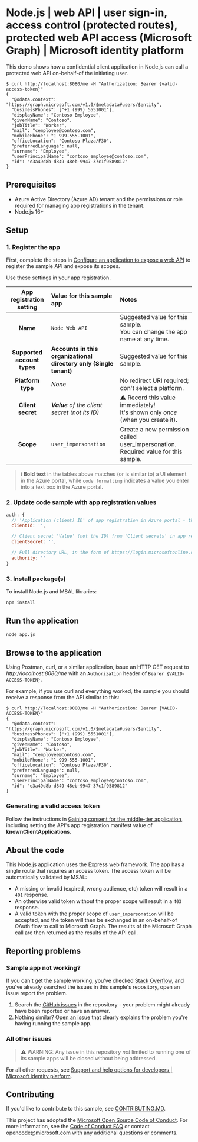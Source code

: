 <!-- Keeping yaml frontmatter commented out for now
---
# Metadata required by https://docs.microsoft.com/samples/browse/
# Metadata properties: https://review.docs.microsoft.com/help/contribute/samples/process/onboarding?branch=main#add-metadata-to-readme
languages:
- Node.js
page_type: sample
name: "Node.js application that makes a request to the Graph API from a protected API on behalf of a user"
description: "This sample Node.js application shows a confidential client application which calls a protected API which make a request to Microsoft Graph using the on-behalf-of flow."
products:
- azure
- azure-active-directory
- ms-graph
urlFragment: ms-identity-docs-code-api-obo-nodejs
---
-->

# Node.js | web API | user sign-in, access control (protected routes), protected web API access (Microsoft Graph) | Microsoft identity platform

<!-- Build badges here
![Build passing.](https://img.shields.io/badge/build-passing-brightgreen.svg) ![Code coverage.](https://img.shields.io/badge/coverage-100%25-brightgreen.svg) ![License.](https://img.shields.io/badge/license-MIT-green.svg)
-->

This demo shows how a confidential client application in Node.js can call a protected web API on-behalf-of the initiating user.

```console
$ curl http://localhost:8080/me -H "Authorization: Bearer {valid-access-token}"
{
  "@odata.context": "https://graph.microsoft.com/v1.0/$metadata#users/$entity",
  "businessPhones": ["+1 (999) 5551001"],
  "displayName": "Contoso Employee",
  "givenName": "Contoso",
  "jobTitle": "Worker",
  "mail": "cemployee@contoso.com",
  "mobilePhone": "1 999-555-1001",
  "officeLocation": "Contoso Plaza/F30",
  "preferredLanguage": null,
  "surname": "Employee",
  "userPrincipalName": "contoso_employee@contoso.com",
  "id": "e3a49d8b-d849-48eb-9947-37c1f9589812"
}

```
## Prerequisites

- Azure Active Directory (Azure AD) tenant and the permissions or role required for managing app registrations in the tenant.
- Node.js 16+

## Setup

### 1. Register the app

First, complete the steps in [Configure an application to expose a web API](https://docs.microsoft.com/azure/active-directory/develop/quickstart-configure-app-expose-web-apis) to register the sample API and expose its scopes.

Use these settings in your app registration.

| App registration <br/> setting    | Value for this sample app                                                    | Notes                                                                                              |
|:---------------------------------:|:-----------------------------------------------------------------------------|:---------------------------------------------------------------------------------------------------|
| **Name**                          | `Node Web API`                                                               | Suggested value for this sample. <br/> You can change the app name at any time.                    |
| **Supported account types**       | **Accounts in this organizational directory only (Single tenant)**           | Suggested value for this sample.                                                                   |
| **Platform type**                 | _None_                                                                      | No redirect URI required; don't select a platform.                                                                    |
| **Client secret**                 | _**Value** of the client secret (not its ID)_                                | :warning: Record this value immediately! <br/> It's shown only _once_ (when you create it).        |
| **Scope**               | `user_impersonation`                                                         | Create a new permission called user_impersonation.  Required value for this sample.      |

> :information_source: **Bold text** in the tables above matches (or is similar to) a UI element in the Azure portal, while `code formatting` indicates a value you enter into a text box in the Azure portal.

### 2. Update code sample with app registration values

```javascript
auth: {
  // 'Application (client) ID' of app registration in Azure portal - this value is a GUID
  clientId: '',

  // Client secret 'Value' (not the ID) from 'Client secrets' in app registration in Azure portal
  clientSecret: '',

  // Full directory URL, in the form of https://login.microsoftonline.com/<tenant>
  authority: ''
}
```



### 3. Install package(s)

To install Node.js and MSAL libraries:

```bash
npm install
```

## Run the application

```bash
node app.js
```

## Browse to the application

Using Postman, curl, or a similar application, issue an HTTP GET request to *http://localhost:8080/me* with an `Authorization` header of `Bearer {VALID-ACCESS-TOKEN}`.

For example, if you use curl and everything worked, the sample you should receive a response from the API similar to this:

```console
$ curl http://localhost:8080/me -H "Authorization: Bearer {VALID-ACCESS-TOKEN}"
{
  "@odata.context": "https://graph.microsoft.com/v1.0/$metadata#users/$entity",
  "businessPhones": ["+1 (999) 5551001"],
  "displayName": "Contoso Employee",
  "givenName": "Contoso",
  "jobTitle": "Worker",
  "mail": "cemployee@contoso.com",
  "mobilePhone": "1 999-555-1001",
  "officeLocation": "Contoso Plaza/F30",
  "preferredLanguage": null,
  "surname": "Employee",
  "userPrincipalName": "contoso_employee@contoso.com",
  "id": "e3a49d8b-d849-48eb-9947-37c1f9589812"
}
```

### Generating a valid access token

Follow the instructions in [Gaining consent for the middle-tier application](https://docs.microsoft.com/azure/active-directory/develop/v2-oauth2-on-behalf-of-flow#gaining-consent-for-the-middle-tier-application), including setting the API's app registration manifest value of **knownClientApplications**.

## About the code

This Node.js application uses the Express web framework. The app has a single route that requires an access token. The access token will be automatically validated by MSAL:
- A missing or invalid (expired, wrong audience, etc) token will result in a `401` response.
- An otherwise valid token without the proper scope will result in a `403` response.
- A valid token with the proper scope of `user_impersonation` will be accepted, and the token will then be exchanged in an on-behalf-of OAuth flow to call to Microsoft Graph. The results of the Microsoft Graph call are then returned as the results of the API call.

## Reporting problems

### Sample app not working?

If you can't get the sample working, you've checked [Stack Overflow](http://stackoverflow.com/questions/tagged/msal), and you've already searched the issues in this sample's repository, open an issue report the problem.

1. Search the [GitHub issues](../../issues) in the repository - your problem might already have been reported or have an answer.
1. Nothing similar? [Open an issue](../../issues/new) that clearly explains the problem you're having running the sample app.

### All other issues

> :warning: WARNING: Any issue in this repository _not_ limited to running one of its sample apps will be closed without being addressed.

For all other requests, see [Support and help options for developers | Microsoft identity platform](https://docs.microsoft.com/azure/active-directory/develop/developer-support-help-options).

## Contributing

If you'd like to contribute to this sample, see [CONTRIBUTING.MD](/CONTRIBUTING.md).

This project has adopted the [Microsoft Open Source Code of Conduct](https://opensource.microsoft.com/codeofconduct/). For more information, see the [Code of Conduct FAQ](https://opensource.microsoft.com/codeofconduct/faq/) or contact [opencode@microsoft.com](mailto:opencode@microsoft.com) with any additional questions or comments.
